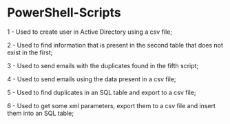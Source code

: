 # PowerShell-Scripts

1 - Used to create user in Active Directory using a csv file;

2 - Used to find information that is present in the second table that does not exist in the first;

3 - Used to send emails with the duplicates found in the fifth script;

4 - Used to send emails using the data present in a csv file;

5 - Used to find duplicates in an SQL table and export to a csv file;

6 - Used to get some xml parameters, export them to a csv file and insert them into an SQL table;

